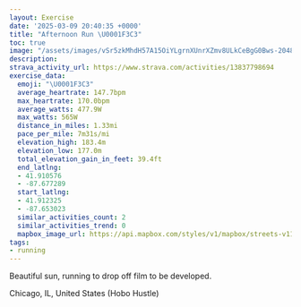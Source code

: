 ```yaml
---
layout: Exercise
date: '2025-03-09 20:40:35 +0000'
title: "Afternoon Run \U0001F3C3"
toc: true
image: "/assets/images/vSr5zkMhdH57A15OiYLgrnXUnrXZmv8ULkCeBgG0Bws-2048x1536.jpg.jpeg"
description:
strava_activity_url: https://www.strava.com/activities/13837798694
exercise_data:
  emoji: "\U0001F3C3"
  average_heartrate: 147.7bpm
  max_heartrate: 170.0bpm
  average_watts: 477.9W
  max_watts: 565W
  distance_in_miles: 1.33mi
  pace_per_mile: 7m31s/mi
  elevation_high: 183.4m
  elevation_low: 177.0m
  total_elevation_gain_in_feet: 39.4ft
  end_latlng:
  - 41.910576
  - -87.677289
  start_latlng:
  - 41.912325
  - -87.653023
  similar_activities_count: 2
  similar_activities_trend: 0
  mapbox_image_url: https://api.mapbox.com/styles/v1/mapbox/streets-v11/static/path-5+787af2-1.0(gvx~Frw~uO%3FbABZAZBv%40%40rBArBDpCCT%3Fn%40%40x%40%3F~C%40%60AArEDvB%3FvCATFl%40BtB%3FfHD%60D%3F~B%40HDJCb%40E%5C%3Fh%40Cf%40%40%60%40FPBZDNGb%40%3Fb%40HdB%3FtCBnAClEDlAEr%40C%60DBz%40%40dDFnBAxBBj%40AXDbACtABdFAvABZClB),pin-s-s+e5b22e(-87.65322,41.91092),pin-s-f+89ae00(-87.67560000000002,41.91060999999999)/auto/800x800?access_token=pk.eyJ1Ijoiam9zaGJlY2ttYW4iLCJhIjoiY205eWR2aDd1MWZ6djJrbXc4a3M0bWZleiJ9.XiG9OWkNcZk2QzjJbxLB4A
tags:
- running
---
```


Beautiful sun, running to drop off film to be developed.

Chicago, IL, United States (Hobo Hustle)
